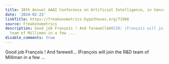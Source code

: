 ```yaml
---
title: 38th Annual AAAI Conference on Artificial Intelligence, in Vancouver
date: '2024-02-23'
linkTitle: https://freakonometrics.hypotheses.org/71966
source: Freakonometrics
description: Good job François ! And farewell&#8230; (François will join the R&#38;D
  team of Milliman in a few ...
disable_comments: true
---
```

Good job François ! And farewell&#8230; (François will join the R&#38;D team of Milliman in a few ...